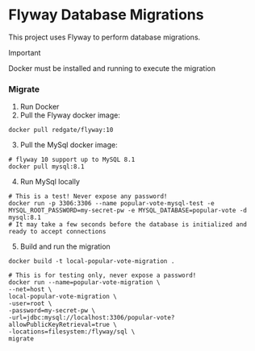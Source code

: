 # Flyway Database Migrations
This project uses Flyway to perform database migrations.

> [!IMPORTANT]
> Docker must be installed and running to execute the migration

### Migrate
1. Run Docker
2. Pull the Flyway docker image:
```console
docker pull redgate/flyway:10
```
3. Pull the MySql docker image:
```console
# flyway 10 support up to MySQL 8.1
docker pull mysql:8.1
```
4. Run MySql locally
```console
# This is a test! Never expose any password!
docker run -p 3306:3306 --name popular-vote-mysql-test -e MYSQL_ROOT_PASSWORD=my-secret-pw -e MYSQL_DATABASE=popular-vote -d mysql:8.1
# It may take a few seconds before the database is initialized and ready to accept connections
```
5. Build and run the migration
```console
docker build -t local-popular-vote-migration .

# This is for testing only, never expose a password!
docker run --name=popular-vote-migration \
--net=host \
local-popular-vote-migration \
-user=root \
-password=my-secret-pw \
-url=jdbc:mysql://localhost:3306/popular-vote?allowPublicKeyRetrieval=true \
-locations=filesystem:/flyway/sql \
migrate
```
